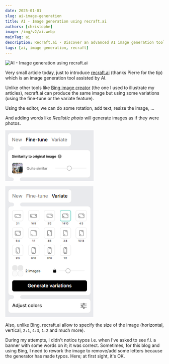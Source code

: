 ```yaml
---
date: 2025-01-01
slug: ai-image-generation
title: AI - Image generation using recraft.ai
authors: [christophe]
image: /img/v2/ai.webp
mainTag: ai
description: Recraft.ai - Discover an advanced AI image generation tool that offers fine-tuning, image variations, custom sizing, and accurate text rendering.
tags: [ai, image generation, recraft]
---
```

<!-- cspell:ignore recraft -->
![AI - Image generation using recraft.ai](/img/v2/ai.webp)

Very small article today, just to introduce [recraft.ai](https://www.recraft.ai/) (thanks Pierre for the tip) which is an image generation tool assisted by AI.

Unlike other tools like [Bing image creator](https://www.bing.com/images/create) (the one I used to illustrate my articles), recraft.ai can produce the same image but using some variations (using the fine-tune or the variate feature).

Using the editor, we can do some rotation, add text, resize the image, ...

And adding words like *Realistic photo* will generate images as if they were photos.

<!-- truncate -->

![Fine-tune](./images/fine-tune.png)

![Variate](./images/variate.png)

Also, unlike Bing, recraft.ai allow to specify the size of the image (horizontal, vertical, `2:1`, `4:3`, `1:2` and much more).

During my attempts, I didn't notice typos i.e. when I've asked to see f.i. a banner with some words on it; it was correct. Sometimes, for this blog and using Bing, I need to rework the image to remove/add some letters because the generator has made typos. Here; at first sight, it's OK.
